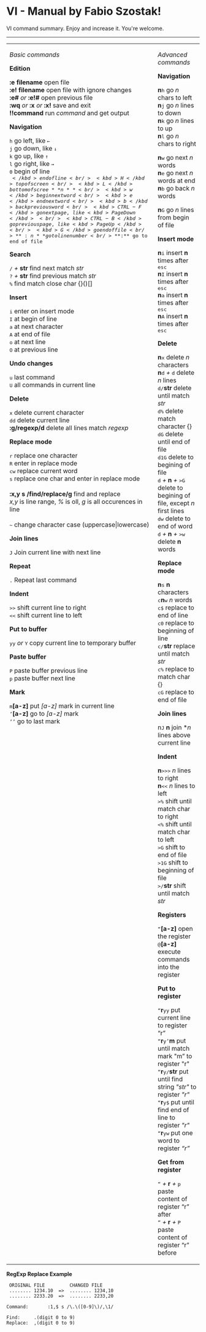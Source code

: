 VI - Manual by Fabio Szostak!
===================


VI command summary. Enjoy and increase it. You're welcome.

----------

<table width="0">
<tr>
<td valign="top">

*Basic commands*

**Edition**

**:e filename** open file<br/>
**:e! filename** open file with ignore changes<br/>
**:e#** *or* **:e!#** open previous file<br/>
**:wq** *or* **:x** *or* **:x!** save and exit<br/>
**!!command**  run *command* and get output<br/>

**Navigation**

<kbd>h</kbd> go left, like <kbd>&larr;</kbd> <br/>
<kbd>j</kbd> go down, like <kbd>&darr;</kbd><br/>
<kbd>k</kbd> go up, like <kbd>&uarr;</kbd><br/>
<kbd>l</kbd> go right, like <kbd>&rarr;</kbd><br/>
<kbd>0</kbd> begin of line<br/>
<kbd>$</kbd> end of line<br/>
<kbd>H</kbd> top of screen<br/>
<kbd>L</kbd> bottom of scree**n**<br/>
<kbd>w</kbd> begin next word<br/>
<kbd>e</kbd> end next word<br/>
<kbd>b</kbd> back previous word<br/>
<kbd>CTRL-F</kbd> go next page, like <kbd>PageDown</kbd><br/>
<kbd>CTRL-B</kbd> go previous page, like <kbd>PageUp</kbd><br/>
<kbd>G</kbd>  go end of file<br/>
**:n** go to line number <br/>
**:$** go to end of file<br/>

**Search**

<kbd>/</kbd> *+* **str**  find next match *str*<br/>
<kbd>?</kbd> *+* **str**  find previous match *str*<br/>
<kbd>%</kbd> find match close char {}()[]<br/>

**Insert**
 
<kbd>i</kbd>  enter on insert mode<br/>
<kbd>I</kbd>  at begin of line<br/>
<kbd>a</kbd>  at next character<br/>
<kbd>A</kbd>  at end of file<br/>
<kbd>o</kbd>  at next line<br/>
<kbd>O</kbd>  at previous line<br/>

**Undo changes**

<kbd>u</kbd>  last command<br/>
<kbd>U</kbd>  all commands in current line<br/>

**Delete**

<kbd>x</kbd>  delete current character<br/>
<kbd>dd</kbd>  delete current line<br/>
**:g/regexp/d**  delete all lines match *regexp*<br/>

**Replace mode**

<kbd>r</kbd>   replace one character <br/>
<kbd>R</kbd>   enter in replace mode<br/>
<kbd>cw</kbd>  replace current word<br/>
<kbd>s</kbd>  replace one char and enter in replace mode<br/>
<br/>
**:x,y s /find/replace/g**  find and replace<br/>
*x,y* is line range, *%* is oll, *g* is all occurences in line<br/>
<br/>
<kbd>~</kbd>  change character case (uppercase|lowercase)<br/>

**Join lines**

<kbd>J</kbd>  Join current line with next line<br/>

**Repeat**

<kbd>.</kbd>  Repeat last command<br/>

**Indent**

<kbd>>></kbd> shift current line to right<br/>
<kbd><<</kbd> shift current line to left<br/>

**Put to buffer**

<kbd>yy</kbd> *or* <kbd>Y</kbd> copy current line to temporary buffer<br/>

**Paste buffer**

<kbd>P</kbd> paste buffer previous line<br/>
<kbd>p</kbd> paste buffer next line<br/>

**Mark**

<kbd>m</kbd>**[a-z]** put *[a-z]* mark in current line<br/>
<kbd>’</kbd>**[a-z]** go to *[a-z]* mark<br/>
<kbd>’’</kbd> go to last mark<br/>

</td>
<td valign="top">

*Advanced commands*

**Navigation**

**n**<kbd>h</kbd> go *n* chars to left <br/>
**n**<kbd>j</kbd> go *n* lines to down<br/>
**n**<kbd>k</kbd> go *n* lines to up<br/>
**n**<kbd>l</kbd> go *n* chars to right<br/>

**n**<kbd>w</kbd> go next *n* words<br/>
**n**<kbd>e</kbd> go next *n* words at end<br/>
**n**<kbd>b</kbd> go back *n* words<br/>

**n**<kbd>G</kbd> go *n* lines from begin of file<br/>

**Insert mode**

**n**<kbd>i</kbd> insert **n** times after <kbd>esc</kbd><br/>
**n**<kbd>I</kbd> insert **n** times after <kbd>esc</kbd><br/>
**n**<kbd>a</kbd> insert **n** times after <kbd>esc</kbd><br/>
**n**<kbd>A</kbd> insert **n** times after <kbd>esc</kbd><br/>

**Delete**

**n**<kbd>x</kbd> delete *n* characters<br/>
**n**<kbd>d</kbd> *+* <kbd>d</kbd> delete *n* lines<br/>
<kbd>d/</kbd>**str** delete until match *str*<br/>
<kbd>d%</kbd> delete match character {}[]()<br/>
<kbd>dG</kbd> delete until end of file<br/>
<kbd>d1G</kbd> delete to begining of file<br/>
<kbd>d</kbd> *+* **n** *+* <kbd>>G</kbd> delete to begining of file, except *n* first lines<br/>
<kbd>dw</kbd> delete to end of word<br/>
<kbd>d</kbd> *+* **n** *+* <kbd>>w</kbd> delete **n** words<br/>

**Replace mode**

**n**<kbd>s</kbd> **n** characters<br/>
<kbd>c</kbd>**n**<kbd>w</kbd> *n* words<br/>
<kbd>c$</kbd> replace to end of line<br/>
<kbd>c0</kbd> replace to beginning of line<br/>
<kbd>c/</kbd>**str** replace until match *str*<br/>
<kbd>c%</kbd> replace to match char {}[]()<br/>
<kbd>cG</kbd> replace to end of file<br/>

**Join lines**

n<kbd>J</kbd> **n** join **n* lines above current line<br/>

**Indent**

**n**<kbd>>>></kbd> *n* lines to right<br/>
**n**<kbd><<</kbd> *n* lines to left<br/>
<kbd>>%</kbd> shift until match char to right<br/>
<kbd><%</kbd> shift until match char to left<br/>
<kbd>>G</kbd> shift to end of file<br/>
<kbd>>1G</kbd> shift to beginning of file<br/>
<kbd>>/</kbd>**str** shift until match *str*<br/>

**Registers**

<kbd>“</kbd>**[a-z]** open the register<br/>
<kbd>@</kbd>**[a-z]** execute commands into the register <br/>

**Put to register**

<kbd>“</kbd>**r**<kbd>yy</kbd>  put current line to register “r”<br/>
<kbd>“</kbd>**r**<kbd>y’</kbd>**m**  put until match mark "m” to register "r"<br/>
<kbd>“</kbd>**r**<kbd>y/</kbd>**str**  put until find string *"str"* to register *"r"*<br/>
<kbd>“</kbd>**r**<kbd>y$</kbd> put until find end of line to register *"r"*<br/>
<kbd>“</kbd>**r**<kbd>yw</kbd> put one word to register *“r”*<br/>

**Get from register**

<kbd>“</kbd> *+* **r** *+* <kbd>p</kbd> paste content of register “r” after<br/>
<kbd>“</kbd> *+* **r** *+* <kbd>P</kbd> paste content of register “r” before<br/>

</td>
</tr>
</table>


**RegExp Replace Example**


```
 ORIGINAL FILE         CHANGED FILE
 ........ 1234.10  =>  ........ 1234,10
 ........ 2233.20  =>  ........ 2233,20 

Command:       :1,$ s /\.\([0-9]\)/,\1/

Find:     .(dígit 0 to 9)
Replace:  ,(dígit 0 to 9)
```
<br/>
